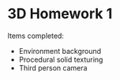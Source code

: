 # 3D Homework 1
Items completed:
* Environment background
* Procedural solid texturing
* Third person camera
